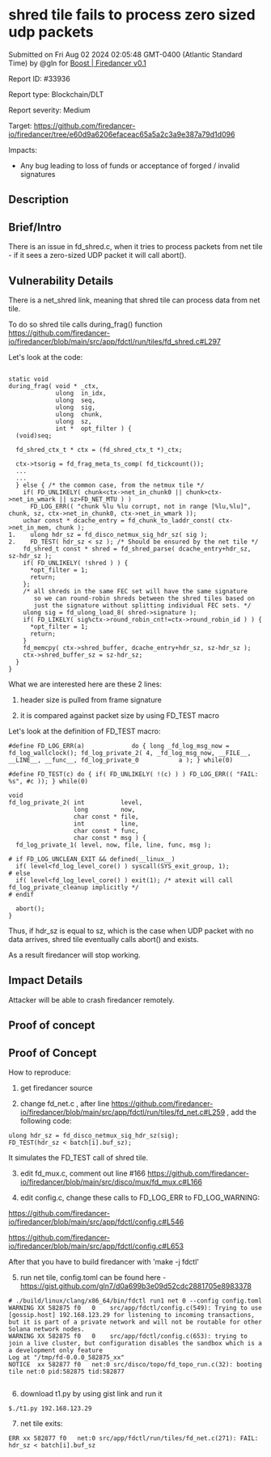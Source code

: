 
# shred tile fails to process zero sized udp packets

Submitted on Fri Aug 02 2024 02:05:48 GMT-0400 (Atlantic Standard Time) by @gln for [Boost | Firedancer v0.1](https://immunefi.com/bounty/firedancer-boost/)

Report ID: #33936

Report type: Blockchain/DLT

Report severity: Medium

Target: https://github.com/firedancer-io/firedancer/tree/e60d9a6206efaceac65a5a2c3a9e387a79d1d096

Impacts:
- Any bug leading to loss of funds or acceptance of forged / invalid signatures

## Description
## Brief/Intro

There is an issue in fd_shred.c, when it tries to process packets from net tile - if it sees a  zero-sized UDP packet  it will call abort().


## Vulnerability Details

There is a net_shred link, meaning that shred tile can process data from net tile.

To do so shred tile calls during_frag() function https://github.com/firedancer-io/firedancer/blob/main/src/app/fdctl/run/tiles/fd_shred.c#L297

Let's look at the code:

```

static void
during_frag( void * _ctx,
             ulong  in_idx,
             ulong  seq,
             ulong  sig,
             ulong  chunk,
             ulong  sz,
             int *  opt_filter ) {
  (void)seq;

  fd_shred_ctx_t * ctx = (fd_shred_ctx_t *)_ctx;

  ctx->tsorig = fd_frag_meta_ts_comp( fd_tickcount());
  ...
  ...
  } else { /* the common case, from the netmux tile */
    if( FD_UNLIKELY( chunk<ctx->net_in_chunk0 || chunk>ctx->net_in_wmark || sz>FD_NET_MTU ) )
      FD_LOG_ERR(( "chunk %lu %lu corrupt, not in range [%lu,%lu]", chunk, sz, ctx->net_in_chunk0, ctx->net_in_wmark ));
    uchar const * dcache_entry = fd_chunk_to_laddr_const( ctx->net_in_mem, chunk );
1.    ulong hdr_sz = fd_disco_netmux_sig_hdr_sz( sig );
2.    FD_TEST( hdr_sz < sz ); /* Should be ensured by the net tile */
    fd_shred_t const * shred = fd_shred_parse( dcache_entry+hdr_sz, sz-hdr_sz );
    if( FD_UNLIKELY( !shred ) ) {
      *opt_filter = 1;
      return;
    };
    /* all shreds in the same FEC set will have the same signature
       so we can round-robin shreds between the shred tiles based on
       just the signature without splitting individual FEC sets. */
    ulong sig = fd_ulong_load_8( shred->signature );
    if( FD_LIKELY( sig%ctx->round_robin_cnt!=ctx->round_robin_id ) ) {
      *opt_filter = 1;
      return;
    }
    fd_memcpy( ctx->shred_buffer, dcache_entry+hdr_sz, sz-hdr_sz );
    ctx->shred_buffer_sz = sz-hdr_sz;
  }
}
```

What we are interested here are these 2 lines:

1) header size is pulled from frame signature

2) it is compared against packet size by using FD_TEST macro


Let's look at the definition of FD_TEST macro:

```
#define FD_LOG_ERR(a)             do { long _fd_log_msg_now = fd_log_wallclock(); fd_log_private_2( 4, _fd_log_msg_now, __FILE__, __LINE__, __func__, fd_log_private_0           a ); } while(0)

#define FD_TEST(c) do { if( FD_UNLIKELY( !(c) ) ) FD_LOG_ERR(( "FAIL: %s", #c )); } while(0)

void
fd_log_private_2( int          level,
                  long         now,
                  char const * file,
                  int          line,
                  char const * func,
                  char const * msg ) {
  fd_log_private_1( level, now, file, line, func, msg );

# if FD_LOG_UNCLEAN_EXIT && defined(__linux__)
  if( level<fd_log_level_core() ) syscall(SYS_exit_group, 1);
# else
  if( level<fd_log_level_core() ) exit(1); /* atexit will call fd_log_private_cleanup implicitly */
# endif

  abort();
}

```


Thus, if hdr_sz is equal to sz, which is the case when UDP packet with no data arrives, shred tile eventually calls abort() and exists.

As a result firedancer will stop working.



## Impact Details

Attacker will be able to crash firedancer remotely.

        
## Proof of concept
## Proof of Concept

How to reproduce:

1) get firedancer source

2) change fd_net.c , after line https://github.com/firedancer-io/firedancer/blob/main/src/app/fdctl/run/tiles/fd_net.c#L259 , add the following code:

```
ulong hdr_sz = fd_disco_netmux_sig_hdr_sz(sig);
FD_TEST(hdr_sz < batch[i].buf_sz);

```

It simulates the FD_TEST call of shred tile.

3) edit fd_mux.c, comment out line #166 https://github.com/firedancer-io/firedancer/blob/main/src/disco/mux/fd_mux.c#L166


4) edit config.c, change these calls to FD_LOG_ERR to FD_LOG_WARNING:

https://github.com/firedancer-io/firedancer/blob/main/src/app/fdctl/config.c#L546

https://github.com/firedancer-io/firedancer/blob/main/src/app/fdctl/config.c#L653

After that you have to build firedancer with 'make -j fdctl'


5) run net tile, config.toml can be found here - https://gist.github.com/gln7/d0a699b3e09d52cdc2881705e8983378



```
# ./build/linux/clang/x86_64/bin/fdctl run1 net 0 --config config.toml
WARNING XX 582875 f0   0    src/app/fdctl/config.c(549): Trying to use [gossip.host] 192.168.123.29 for listening to incoming transactions, but it is part of a private network and will not be routable for other Solana network nodes.
WARNING XX 582875 f0   0    src/app/fdctl/config.c(653): trying to join a live cluster, but configuration disables the sandbox which is a a development only feature
Log at "/tmp/fd-0.0.0_582875_xx"
NOTICE  xx 582877 f0   net:0 src/disco/topo/fd_topo_run.c(32): booting tile net:0 pid:582875 tid:582877


```

6) download t1.py by using gist link and run it

```
$./t1.py 192.168.123.29
```

7) net tile exits:

```
ERR xx 582877 f0   net:0 src/app/fdctl/run/tiles/fd_net.c(271): FAIL: hdr_sz < batch[i].buf_sz

```